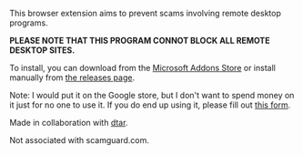 This browser extension aims to prevent scams involving remote desktop programs.

**PLEASE NOTE THAT THIS PROGRAM CONNOT BLOCK ALL REMOTE DESKTOP SITES.**

To install, you can download from the [Microsoft Addons Store](https://microsoftedge.microsoft.com/addons/detail/scamblocker/gfjjofefghaipfeeenanghkapgmjogbn) or install manually from [the releases page](https://github.com/Luk3210/ScamGuard/releases).

Note: I would put it on the Google store, but I don't want to spend money on it just for no one to use it. If you do end up using it, please fill out [this form](https://forms.gle/fP2mt3K2gyfqpaiE8).

Made in collaboration with [dtar](https://github.com/dtar-github).

Not associated with scamguard.com.
